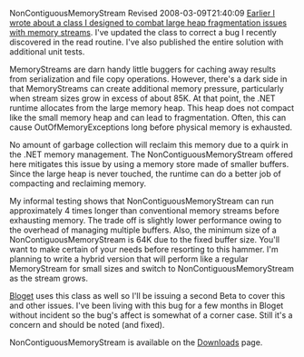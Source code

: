 NonContiguousMemoryStream Revised
2008-03-09T21:40:09
[Earlier I wrote about a class I designed to combat large heap fragmentation issues with memory streams](http://mike-ward.net/blog?p=61115cc1-7188-44d3-b8c0-8ef8a618fae6). I've updated the class to correct a bug I recently discovered in the read routine. I've also published the entire solution with additional unit tests.

MemoryStreams are darn handy little buggers for caching away results from serialization and file copy operations. However, there's a dark side in that MemoryStreams can create additional memory pressure, particularly when stream sizes grow in excess of about 85K. At that point, the .NET runtime allocates from the large memory heap. This heap does not compact like the small memory heap and can lead to fragmentation. Often, this can cause OutOfMemoryExceptions long before physical memory is exhausted.

No amount of garbage collection will reclaim this memory due to a quirk in the .NET memory management. The NonContiguousMemoryStream offered here mitigates this issue by using a memory store made of smaller buffers. Since the large heap is never touched, the runtime can do a better job of compacting and reclaiming memory.

My informal testing shows that NonContiguousMemoryStream can run approximately 4 times longer than conventional memory streams before exhausting memory. The trade off is slightly lower performance owing to the overhead of managing multiple buffers. Also, the minimum size of a NonContiguousMemoryStream is 64K due to the fixed buffer size. You'll want to make certain of your needs before resorting to this hammer. I'm planning to write a hybrid version that will perform like a regular MemoryStream for small sizes and switch to NonContiguousMemoryStream as the stream grows.

[Bloget](http://mike-ward.net/bloget) uses this class as well so I'll be issuing a second Beta to cover this and other issues. I've been living with this bug for a few months in Bloget without incident so the bug's affect is somewhat of a corner case. Still it's a concern and should be noted (and fixed).

NonContiguousMemoryStream is available on the [Downloads](http://mike-ward.net/downloads) page.
